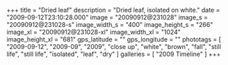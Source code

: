 +++
title = "Dried leaf"
description = "Dried leaf, isolated on white."
date = "2009-09-12T23:10:28.000"
image = "20090912@231028"
image_s = "20090912@231028-s"
image_width_s = "400"
image_height_s = "266"
image_xl = "20090912@231028-xl"
image_width_xl = "1024"
image_height_xl = "681"
gps_latitude = ""
gps_longitude = ""
phototags = [ "2009-09-12", "2009-09", "2009", "close up", "white", "brown", "fall", "still life", "still life", "isolated", "leaf", "dry" ]
galleries = [ "2009 Timeline" ]
+++
